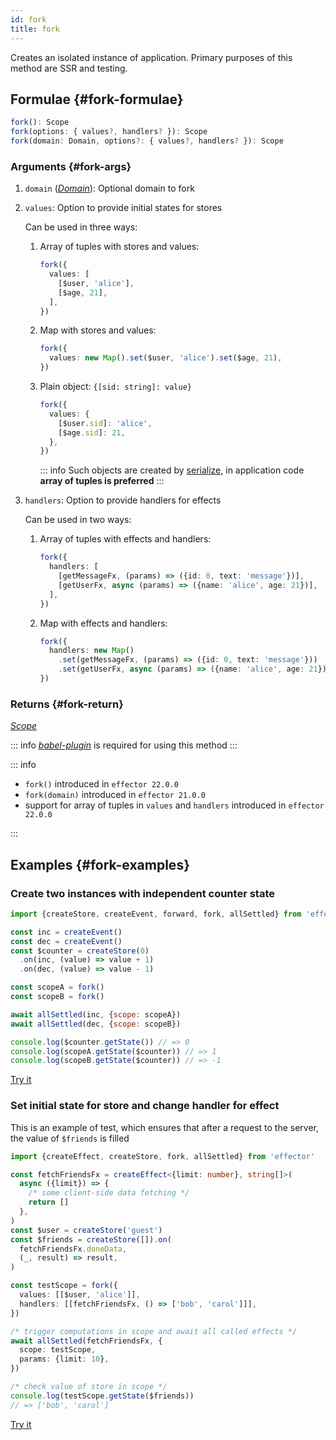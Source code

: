 ```yaml
---
id: fork
title: fork
---
```


Creates an isolated instance of application.
Primary purposes of this method are SSR and testing.

## Formulae {#fork-formulae}

```ts
fork(): Scope
fork(options: { values?, handlers? }): Scope
fork(domain: Domain, options?: { values?, handlers? }): Scope
```

### Arguments {#fork-args}

1. `domain` ([_Domain_](Domain.md)): Optional domain to fork
2. `values`: Option to provide initial states for stores

   Can be used in three ways:

   1. Array of tuples with stores and values:

      ```ts
      fork({
        values: [
          [$user, 'alice'],
          [$age, 21],
        ],
      })
      ```

   2. Map with stores and values:

      ```ts
      fork({
        values: new Map().set($user, 'alice').set($age, 21),
      })
      ```

   3. Plain object: `{[sid: string]: value}`

      ```ts
      fork({
        values: {
          [$user.sid]: 'alice',
          [$age.sid]: 21,
        },
      })
      ```

      ::: info
      Such objects are created by [serialize](./serialize.md), in application code **array of tuples is preferred**
      :::

3. `handlers`: Option to provide handlers for effects

   Can be used in two ways:

   1. Array of tuples with effects and handlers:

      ```ts
      fork({
        handlers: [
          [getMessageFx, (params) => ({id: 0, text: 'message'})],
          [getUserFx, async (params) => ({name: 'alice', age: 21})],
        ],
      })
      ```

   2. Map with effects and handlers:

      ```ts
      fork({
        handlers: new Map()
          .set(getMessageFx, (params) => ({id: 0, text: 'message'}))
          .set(getUserFx, async (params) => ({name: 'alice', age: 21})),
      })
      ```

### Returns {#fork-return}

[_Scope_](./Scope.md)

::: info
[_babel-plugin_](./babel-plugin.md) is required for using this method
:::

::: info

- `fork()` introduced in `effector 22.0.0`
- `fork(domain)` introduced in `effector 21.0.0`
- support for array of tuples in `values` and `handlers` introduced in `effector 22.0.0`

:::

## Examples {#fork-examples}

### Create two instances with independent counter state

```js
import {createStore, createEvent, forward, fork, allSettled} from 'effector'

const inc = createEvent()
const dec = createEvent()
const $counter = createStore(0)
  .on(inc, (value) => value + 1)
  .on(dec, (value) => value - 1)

const scopeA = fork()
const scopeB = fork()

await allSettled(inc, {scope: scopeA})
await allSettled(dec, {scope: scopeB})

console.log($counter.getState()) // => 0
console.log(scopeA.getState($counter)) // => 1
console.log(scopeB.getState($counter)) // => -1
```

[Try it](https://share.effector.dev/dBSC59h8)

### Set initial state for store and change handler for effect

This is an example of test, which ensures that after a request to the server, the value of `$friends` is filled

```ts
import {createEffect, createStore, fork, allSettled} from 'effector'

const fetchFriendsFx = createEffect<{limit: number}, string[]>(
  async ({limit}) => {
    /* some client-side data fetching */
    return []
  },
)
const $user = createStore('guest')
const $friends = createStore([]).on(
  fetchFriendsFx.doneData,
  (_, result) => result,
)

const testScope = fork({
  values: [[$user, 'alice']],
  handlers: [[fetchFriendsFx, () => ['bob', 'carol']]],
})

/* trigger computations in scope and await all called effects */
await allSettled(fetchFriendsFx, {
  scope: testScope,
  params: {limit: 10},
})

/* check value of store in scope */
console.log(testScope.getState($friends))
// => ['bob', 'carol']
```

[Try it](https://share.effector.dev/gnNbGZuu)
